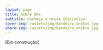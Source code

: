 ```yaml
---
layout: page
title: Sobre Nós
subtitle: Conheça a nossa Iniciativa
cover-img: /assets/img/bandeira_onibus.jpg
share-img: /assets/img/bandeira_onibus.jpg
---
```


[Em construção]
